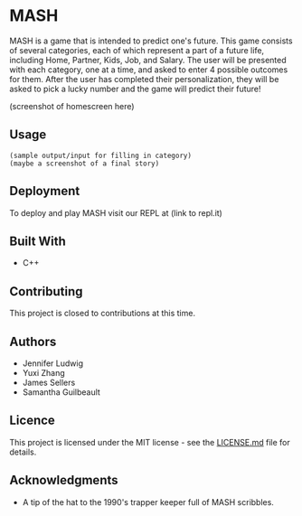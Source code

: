 # MASH
MASH is a game that is intended to predict one's future. This game consists of several categories, each of which represent a part
of a future life, including Home, Partner, Kids, Job, and Salary. The user will be presented with each category, one at a time,
and asked to enter 4 possible outcomes for them. After the user has completed their personalization, they will be asked to pick a 
lucky number and the game will predict their future!

(screenshot of homescreen here)

## Usage
```
(sample output/input for filling in category)
(maybe a screenshot of a final story)
```

## Deployment
To deploy and play MASH visit our REPL at (link to repl.it)

## Built With
* C++

## Contributing
This project is closed to contributions at this time.

## Authors
* Jennifer Ludwig
* Yuxi Zhang
* James Sellers
* Samantha Guilbeault

## Licence
This project is licensed under the MIT license - see the [LICENSE.md](../BeaverHacksWTeam8/master/LICENSE) file for details.

## Acknowledgments
* A tip of the hat to the 1990's trapper keeper full of MASH scribbles.
